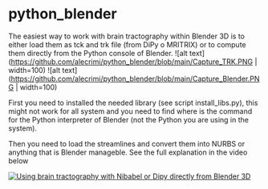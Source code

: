 # python_blender

The easiest way to work with brain tractography within Blender 3D is to either load them as tck and trk file (from DiPy o MRITRIX) or to compute them directly from the Python console of Blender.
![alt text](https://github.com/alecrimi/python_blender/blob/main/Capture_TRK.PNG | width=100)
![alt text](https://github.com/alecrimi/python_blender/blob/main/Capture_Blender.PNG | width=100)

First you need to installed the needed library (see script install_libs.py), this might not work for all system and you need to find where is the command for the Python interpreter of Blender (not the Python you are using in the system).

Then you need to load the streamlines and convert them into NURBS or anything that is Blender manageble.
See the full explanation in the video below

[![Using brain tractography with Nibabel or Dipy directly from Blender 3D](https://img.youtube.com/vi/ANkq9EAEEeI/0.jpg)](https://www.youtube.com/watch?v=ANkq9EAEEeI "Using brain tractography with Nibabel or Dipy directly from Blender 3D")
